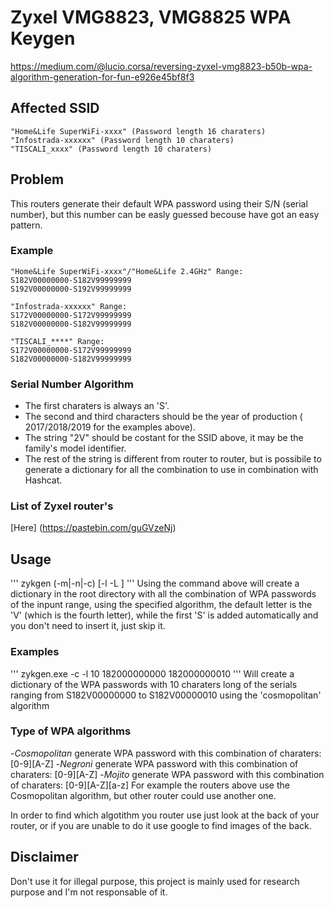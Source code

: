 # Zyxel VMG8823, VMG8825 WPA Keygen

https://medium.com/@lucio.corsa/reversing-zyxel-vmg8823-b50b-wpa-algorithm-generation-for-fun-e926e45bf8f3

## Affected SSID
```
"Home&Life SuperWiFi-xxxx" (Password length 16 charaters)
"Infostrada-xxxxxx" (Password length 10 charaters)
"TISCALI_xxxx" (Password length 10 charaters)
```


## Problem

This routers generate their default WPA password using their S/N (serial number), but this number can be easly guessed becouse have got an easy pattern.

### Example

```
"Home&Life SuperWiFi-xxxx"/"Home&Life 2.4GHz" Range:
S182V00000000-S182V99999999
S192V00000000-S192V99999999

"Infostrada-xxxxxx" Range:
S172V00000000-S172V99999999
S182V00000000-S182V99999999

"TISCALI_****" Range:
S172V00000000-S172V99999999
S182V00000000-S182V99999999
```

### Serial Number Algorithm
- The first charaters is always an 'S'.
- The second and third characters should be the year of production ( 2017/2018/2019 for the examples above).
- The string "2V" should be costant for the SSID above, it may be the family's model identifier.
- The rest of the string is different from router to router, but is possibile to generate a dictionary for all the combination to use in combination  with Hashcat.

### List of Zyxel router's
 [Here] (https://pastebin.com/guGVzeNj)

## Usage
'''
zykgen (-m|-n|-c) [-l <length> -L <letter>] <startserial> <endserial> 
'''
Using the command above will create a dictionary in the root directory with all the combination of WPA passwords of the inpunt range, using the specified algorithm, the default letter is the 'V' (which is the fourth letter), while the first 'S' is added automatically and you don't need to insert it, just skip it.
  
### Examples
'''
zykgen.exe -c -l 10 182000000000 182000000010
'''
Will create a dictionary of the WPA passwords with 10 charaters long of the serials ranging from S182V00000000 to S182V00000010 using the 'cosmopolitan' algorithm 

### Type of WPA algorithms 
-*Cosmopolitan* generate WPA password with this combination of charaters: [0-9][A-Z]
-*Negroni* generate WPA password with this combination of charaters: [0-9][A-Z]
-*Mojito* generate WPA password with this combination of charaters: [0-9][A-Z][a-z]
For example the routers above use the Cosmopolitan algorithm, but other router could use another one. 

In order to find which algotithm you router use just look at the back of your router, or if you are unable to do it use google to find images of the back.

## Disclaimer

Don't use it for illegal purpose, this project is mainly used for research purpose and I'm not responsable of it.
